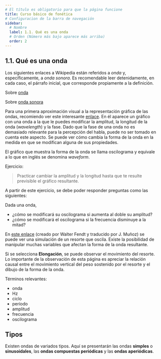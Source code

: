```yaml
---
# El título es obligatorio para que la página funcione
title: Curso básico de fonética 
# Configuracion de la barra de navegación
sidebar:
  # Nombre
  label: 1.1. Qué es una onda
  # Orden (Número más bajo aparece más arriba)
  order: 2
---
```


## 1.1. Qué es una onda
  
  Los siguientes enlaces a Wikipedia están referidos a *onda* y, específicamente, a *onda sonora*. Es recomendable leer detenidamente, en cada caso, el párrafo inicial, que corresponde propiamente a la definición.

  Sobre [onda](https://es.wikipedia.org/wiki/Onda)

  Sobre [onda sonora](http://es.wikipedia.org/wiki/Onda_sonora)

Para una primera aproximación visual a la representación gráfica de las ondas, recomiendo ver este interesante [enlace](http://zonalandeducation.com/mstm/physics/waves/introduction/introductionWaves.html). En él aparece un gráfico con una onda a la que le puedes modificar la amplitud, la longitud de la onda (*wavelength*) y la fase. Dado que la fase de una onda no es demasiado relevante para la percepción del habla, puede no ser tomado en cuenta este aspecto. Se puede ver cómo cambia la forma de la onda en la medida en que se modifican alguna de sus propiedades.

El gráfico que muestra la forma de la onda se llama oscilograma y equivale a lo que en inglés se denomina *waveform*.

Ejercicio:

 > Practicar cambiar la amplitud y la longitud hasta que te resulte previsible el gráfico resultante.

A partir de este ejercicio, se debe poder responder preguntas como las siguientes:

Dada una onda,

- ¿cómo se modificará su oscilograma si aumenta al doble su amplitud?
- ¿cómo se modificará el oscilograma si la frecuencia disminuye a la mitad?

En [este enlace](http://www.walter-fendt.de/html5/phes/springpendulum_es.htm) (creado por Walter Fendt y traducido por J. Muñoz) se puede ver una simulación de un resorte que oscila. Existe la posibilidad de manipular muchas variables que afectan la forma de la onda resultante.

Si se selecciona **Elongación**, se puede observar el movimiento del resorte. Lo importante de la observación de esta página es apreciar la relación causal entre el movimiento vertical del peso sostenido por el resorte y el dibujo de la forma de la onda.

Términos relevantes: 
- onda
- Hz
- ciclo
- período
- amplitud
- frecuencia
- oscilograma

## Tipos
  Existen ondas de variados tipos. Aquí se presentarán las ondas **simples** o **sinusoidales**, las **ondas compuestas periódicas** y las **ondas aperiódicas**.
